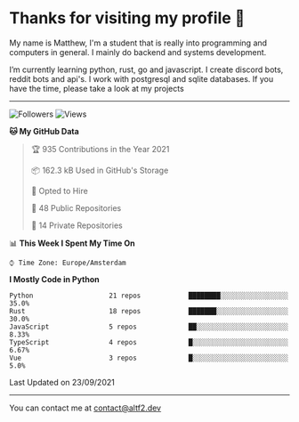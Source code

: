 # Thanks for visiting my profile 👋
My name is Matthew, I'm a student that is really into programming and computers in general. I mainly do backend and systems development.


I’m currently learning python, rust, go and javascript. I create discord bots, reddit bots and api's. I work with postgresql and sqlite databases. If you have the time, please take a look at my projects

---
![Followers](https://img.shields.io/github/followers/AltF02?style=social)
![Views](https://komarev.com/ghpvc/?username=DankDumpster&style=flat-square&color=green)
<!--START_SECTION:waka-->
**🐱 My GitHub Data** 

> 🏆 935 Contributions in the Year 2021
 > 
> 📦 162.3 kB Used in GitHub's Storage 
 > 
> 💼 Opted to Hire
 > 
> 📜 48 Public Repositories 
 > 
> 🔑 14 Private Repositories  
 > 
📊 **This Week I Spent My Time On** 

```text
⌚︎ Time Zone: Europe/Amsterdam

```

**I Mostly Code in Python** 

```text
Python                   21 repos            ████████░░░░░░░░░░░░░░░░░   35.0% 
Rust                     18 repos            ███████░░░░░░░░░░░░░░░░░░   30.0% 
JavaScript               5 repos             ██░░░░░░░░░░░░░░░░░░░░░░░   8.33% 
TypeScript               4 repos             █░░░░░░░░░░░░░░░░░░░░░░░░   6.67% 
Vue                      3 repos             █░░░░░░░░░░░░░░░░░░░░░░░░   5.0%

```



 Last Updated on 23/09/2021
<!--END_SECTION:waka-->
-------

You can contact me at contact@altf2.dev
